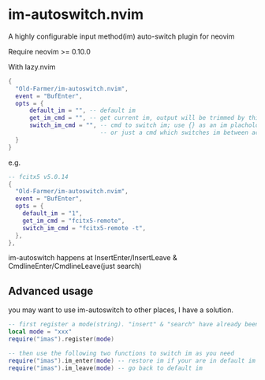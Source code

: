 # im-autoswitch.nvim

A highly configurable input method(im) auto-switch plugin for neovim

Require neovim >= 0.10.0

With lazy.nvim

```lua
{
  "Old-Farmer/im-autoswitch.nvim",
  event = "BufEnter",
  opts = {
      default_im = "", -- default im
      get_im_cmd = "", -- get current im, output will be trimmed by this plugin
      switch_im_cmd = "", -- cmd to switch im; use {} as an im placholder
                          -- or just a cmd which switches im between active/inactive
  }
}
```

e.g.

```lua
-- fcitx5 v5.0.14
{
  "Old-Farmer/im-autoswitch.nvim",
  event = "BufEnter",
  opts = {
    default_im = "1",
    get_im_cmd = "fcitx5-remote",
    switch_im_cmd = "fcitx5-remote -t",
  },
},

```

im-autoswitch happens at InsertEnter/InsertLeave & CmdlineEnter/CmdlineLeave(just search)

## Advanced usage

you may want to use im-autoswitch to other places, I have a solution.

```lua
-- first register a mode(string). "insert" & "search" have already been used by default.
local mode = "xxx"
require("imas").register(mode)

-- then use the following two functions to switch im as you need
require("imas").im_enter(mode) -- restore im if your are in default im
require("imas").im_leave(mode) -- go back to default im
```
